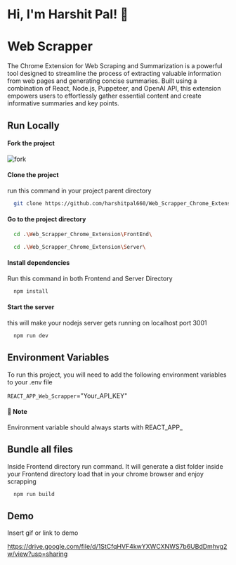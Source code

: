 
# Hi, I'm Harshit Pal! 👋


# Web Scrapper

The Chrome Extension for Web Scraping and Summarization is a powerful tool designed to streamline the process of extracting valuable information from web pages and generating concise summaries. Built using a combination of React, Node.js, Puppeteer, and OpenAI API, this extension empowers users to effortlessly gather essential content and create informative summaries and key points.


## Run Locally

#### Fork the project
![fork](https://static.javatpoint.com/tutorial/git/images/git-fork.png)

#### Clone the project
run this command in your project parent directory
```bash
  git clone https://github.com/harshitpal660/Web_Scrapper_Chrome_Extension.git
```

#### Go to the project directory

```bash
  cd .\Web_Scrapper_Chrome_Extension\FrontEnd\
```
```bash
  cd .\Web_Scrapper_Chrome_Extension\Server\
```

#### Install dependencies
Run this command in both Frontend and Server Directory
```bash
  npm install
```

#### Start the server
this will make your nodejs server gets running on localhost port 3001
```bash
  npm run dev
```


## Environment Variables

To run this project, you will need to add the following environment variables to your .env file

`REACT_APP_Web_Scrapper`="Your_API_KEY"

#### 🔖 Note

Environment variable should always starts with REACT_APP_




## Bundle all files

Inside Frontend directory run command. It will generate a dist folder inside your Frontend directory load that in your chrome browser and enjoy scrapping
```bash
  npm run build
```
## Demo

Insert gif or link to demo

https://drive.google.com/file/d/1StCfqHVF4kwYXWCXNWS7b6UBdDmhvg2w/view?usp=sharing
